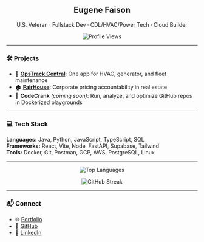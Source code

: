 <h2 align="center"> Eugene Faison </h2>

<p align="center">
  U.S. Veteran · Fullstack Dev · CDL/HVAC/Power Tech · Cloud Builder
</p>

<p align="center">
  <img src="https://komarev.com/ghpvc/?username=Gene7Him&color=blueviolet&style=flat" alt="Profile Views"/>
</p>

---

### 🛠️ Projects

- 🚛 [**OpsTrack Central**](https://github.com/Gene7Him/ops-track-central): One app for HVAC, generator, and fleet maintenance  
- 🏠 [**FairHouse**](https://github.com/Gene7Him/fairhouse): Corporate pricing accountability in real estate  
- 🧠 **CodeCrank** *(coming soon)*: Run, analyze, and optimize GitHub repos in Dockerized playgrounds

---

### 💻 Tech Stack

**Languages:** Java, Python, JavaScript, TypeScript, SQL  
**Frameworks:** React, Vite, Node, FastAPI, Supabase, Tailwind  
**Tools:** Docker, Git, Postman, GCP, AWS, PostgreSQL, Linux  

---

<p align="center">
  <img src="https://github-readme-stats.vercel.app/api/top-langs/?username=Gene7Him&theme=tokyonight&layout=compact&hide_border=true" alt="Top Languages"/>
</p>

<p align="center">
  <img src="https://streak-stats.demolab.com/?user=Gene7Him&theme=tokyonight&background=EB075&ia=web" alt="GitHub Streak"/>
</p>

---

### 📬 Connect

- 🌐 [Portfolio](https://yourdomain.com)
- 🐙 [GitHub](https://github.com/Gene7Him)
- 💼 [LinkedIn](https://www.linkedin.com/in/YOUR-USERNAME)

